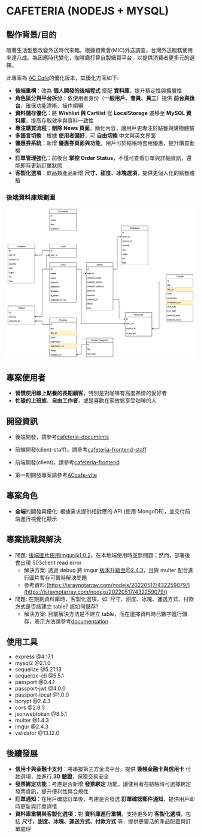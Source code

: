 # CAFETERIA (NODEJS + MYSQL)

## 製作背景/目的

隨著生活型態改變外送時代來臨。根據資策會(MIC)外送調查，台灣外送服務使用率達八成。為因應時代變化，咖啡廳打算自製網頁平台，以提供消費者更多元的選擇。

此專案為 [AC Cafe](https://tonia83731.github.io/ACcafe-vite/)的優化版本，其優化方面如下:

- **後端重構**：改為 **個人開發的後端程式** 搭配 **資料庫**，提升穩定性與擴展性
- **角色區分與平台拆分**：依使用者身份（**一般用戶、會員、員工**）提供 **前台與後台**，確保功能清晰、操作順暢
- **資料儲存優化**：將 **Wishlist 與 Cartlist** 從 **LocalStorage** 遷移至 **MySQL 資料庫**，提高存取效率與資料一致性
- **專注購買流程**：**刪除 News 頁面**，簡化內容，讓用戶更專注於點餐與購物體驗
- **多語言切換**：根據 **使用者偏好**，可 **自由切換** 中文與英文界面
- **優惠券系統**：新增 **優惠券頁面與功能**，用戶可於結帳時套用優惠，提升購買動機
- **訂單管理強化**：前後台 **掌控 Order Status**，不僅可查看訂單與詳細資訊，還能即時更新訂單狀態
- **客製化選項**：飲品類產品新增 **尺寸、甜度、冰塊選項**，提供更個人化的點餐體驗

### 後端資料庫規劃圖

![cafeteria table](../images/cafeteria_data_planning.drawio.png)

## 專案使用者

- **習慣使用線上點餐的長期顧客**，特別是對咖啡有高度熱情的愛好者
- **忙碌的上班族**、**自由工作者**，或是喜歡在家放鬆享受咖啡的人

## 開發資訊

- 後端開發，請參考[cafeteria-documents](https://github.com/tonia83731/cafeteria-documents/blob/main/information-list.md)
- 前端開發(client-staff)，請參考[cafeteria-frontend-staff](https://github.com/tonia83731/cafeteria-frontend-staff)
- 前端開發(client)，請參考[cafeteria-frontend](https://github.com/tonia83731/cafeteria-frontend)

- 第一期開發專案請參考[ACcafe-vite](https://github.com/tonia83731/ACcafe-vite)

## 專案角色

- **全端**的開發與優化: 根據需求提供相對應的 API (使用 MongoDB)，並交付前端進行視覺化顯示

## 專案挑戰與解決

- 問題: 後端圖片使用imgur@1.0.2，在本地端使用時並無問題；然而，部署後會出現 503client read error
  - 解決方案: 透過 debug 將 imgur 版本升級至@2.4.3，且與 multer 配合進行圖片暫存可暫時解決問題
  - 參考資料:[https://israynotarray.com/nodejs/20220517/432259079/](https://israynotarray.com/nodejs/20220517/432259079/)
- 問題: 在規劃資料庫時，客製化選項，如: 尺寸、甜度、冰塊、運送方式、付款方式是否該建立 table? 該如何儲存?
  - 解決方案: 目前解決方法是不建立 table，而在選擇資料時已數字進行儲存，表示方法請參考[documentation](https://github.com/tonia83731/cafeteria-documents/blob/main/information-list.md)

## 使用工具

- express @4.17.1
- mysql2 @2.1.0
- sequelize @5.21.13
- sequelize-cli @5.5.1
- passport @0.4.1
- passport-jwt @4.0.0
- passport-local @1.0.0
- bcrypt @2.4.3
- cors @2.8.5
- jsonwebtoken @8.5.1
- multer @1.4.3
- imgur @2.4.3
- validator @13.12.0

## 後續發展

- **信用卡與金融卡支付**：將串接第三方金流平台，提供 **簽帳金融卡與信用卡** 付款選項，並進行 **3D 驗證**，保障交易安全
- **發票綁定功能**：考慮是否新增 **發票綁定** 功能，讓使用者在結帳時可選擇綁定發票資訊，提升便利性與合規性
- **訂單通知**：在用戶確認訂單後，考慮是否發送 **訂單確認郵件通知**，提供用戶即時更新與訂單詳情
- **資料庫重構與客製化選項**：對 **資料庫進行重構**，支持更多的 **客製化選項**，包括 **尺寸、甜度、冰塊、運送方式、付款方式** 等，提供更靈活的產品配置與訂單處理
